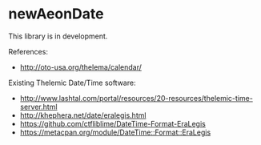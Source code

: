newAeonDate
=============

This library is in development.

References:
* http://oto-usa.org/thelema/calendar/

Existing Thelemic Date/Time software:
* http://www.lashtal.com/portal/resources/20-resources/thelemic-time-server.html
* http://khephera.net/date/eralegis.html
* https://github.com/ctfliblime/DateTime-Format-EraLegis
* https://metacpan.org/module/DateTime::Format::EraLegis

